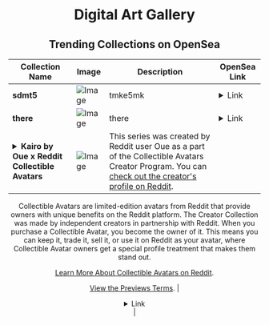 <div align="center">

# Digital Art Gallery

## Trending Collections on OpenSea

| Collection Name                       | Image                                                                                     | Description                       | OpenSea Link                                                                                          |
|---------------------------------------|-------------------------------------------------------------------------------------------|-----------------------------------|--------------------------------------------------------------------------------------------------------|
| **sdmt5** | ![Image](https://i.seadn.io/s/raw/files/7ca3fcdb48611adba8d63f62b8180db1.jpg?w=500&auto=format?w=200&auto=format) | tmke5mk | <details><summary>Link</summary>[sdmt5](https://opensea.io/collection/sdmt5)</details> |
| **there** | ![Image](https://i.seadn.io/s/raw/files/16fa51176b9ee76507e00cf4ced33e61.jpg?w=500&auto=format?w=200&auto=format) | there | <details><summary>Link</summary>[there](https://opensea.io/collection/there-17)</details> |
| **<details><summary>Kairo by Oue x Reddit Collectible Avatars</summary></details>** | ![Image](https://i.seadn.io/s/raw/files/dfc085f099b4dd711005c980213ae02a.png?w=500&auto=format?w=200&auto=format) | This series was created by Reddit user Oue as a part of the Collectible Avatars Creator Program. You can [check out the creator's profile on Reddit](https://www.reddit.com/user/Oue/).

Collectible Avatars are limited-edition avatars from Reddit that provide owners with unique benefits on the Reddit platform. The Creator Collection was made by independent creators in partnership with Reddit. When you purchase a Collectible Avatar, you become the owner of it. This means you can keep it, trade it, sell it, or use it on Reddit as your avatar, where Collectible Avatar owners get a special profile treatment that makes them stand out.

[Learn More About Collectible Avatars on Reddit](https://reddithelp.com/hc/en-us/articles/6213835889044).

[View the Previews Terms](https://www.redditinc.com/policies/previews-terms). | <details><summary>Link</summary>[Kairo by Oue x Reddit Collectible Avatars](https://opensea.io/collection/kairo-by-oue-x-reddit-collectible-avatars)</details> |

</div>